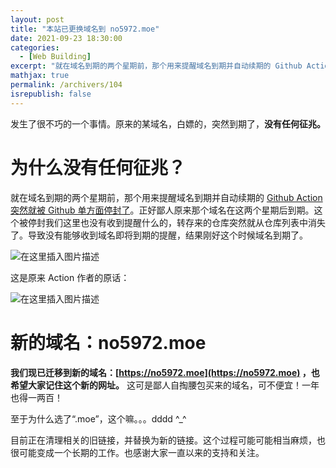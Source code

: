```yaml
---
layout: post
title: "本站已更换域名到 no5972.moe"
date: 2021-09-23 18:30:00
categories: 
  - [Web Building]
excerpt: "就在域名到期的两个星期前，那个用来提醒域名到期并自动续期的 Github Action 突然就被 Github 单方面停封了。正好鄙人原来那个域名在这两个星期后到期。这个被停封我们这里也没有收到提醒什么的，转存来的仓库突然就从仓库列表中消失了。导致没有能够收到域名即将到期的提醒，结果刚好这个时候域名到期了。"
mathjax: true
permalink: /archivers/104
isrepublish: false
---
```


发生了很不巧的一个事情。原来的某域名，白嫖的，突然到期了，**没有任何征兆。**

# 为什么没有任何征兆？

就在域名到期的两个星期前，那个用来提醒域名到期并自动续期的 [Github Action 突然就被 Github 单方面停封了](https://github.com/luolongfei/next-freenom#%E6%B3%A8%E6%84%8F%E7%94%B1%E4%BA%8E%E6%88%91%E5%89%8D%E4%BB%93%E5%BA%93-httpsgithubcomluolongfeifreenom-%E4%B8%8D%E6%98%8E%E5%8E%9F%E5%9B%A0%E8%A2%AB%E5%B0%81%E4%BC%B0%E8%AE%A1%E6%98%AF%E4%B8%8E%E6%97%A9%E5%89%8D%E7%9A%84-github-action-%E4%BA%8B%E4%BB%B6%E6%9C%89%E5%85%B3%E6%95%85%E5%B0%86%E5%8E%9F%E9%A1%B9%E7%9B%AE%E8%BF%81%E7%A7%BB%E8%87%B3%E6%AD%A4%E6%8E%A5%E4%B8%8B%E6%9D%A5%E7%9A%84%E5%BC%80%E5%8F%91%E4%B8%8E%E7%BB%B4%E6%8A%A4%E5%B0%86%E5%9C%A8%E6%AD%A4%E4%BB%93%E5%BA%93%E8%BF%9B%E8%A1%8Cdocker-%E4%BB%93%E5%BA%93-httpshubdockercomrluolongfeifreenom-%E4%B8%8D%E5%8F%97%E5%BD%B1%E5%93%8D%E6%8E%A8%E8%8D%90%E9%80%9A%E8%BF%87-docker-%E9%83%A8%E7%BD%B2%E6%88%96%E8%80%85%E5%8F%82%E8%80%83%E4%B8%8B%E6%96%B9%E6%96%87%E6%A1%A3%E7%9B%B4%E6%8E%A5%E6%90%AC%E8%BF%90%E5%88%B0%E8%85%BE%E8%AE%AF%E4%BA%91%E5%87%BD%E6%95%B0%E9%83%A8%E7%BD%B2%E6%9C%AC%E9%A1%B9%E7%9B%AE%E4%BE%9D%E7%84%B6%E9%95%BF%E6%9C%9F%E7%BB%B4%E6%8A%A4)。正好鄙人原来那个域名在这两个星期后到期。这个被停封我们这里也没有收到提醒什么的，转存来的仓库突然就从仓库列表中消失了。导致没有能够收到域名即将到期的提醒，结果刚好这个时候域名到期了。

![在这里插入图片描述](https://img-blog.csdnimg.cn/1ac4508bcaf94ca99d781fd6f7c28c34.png)

这是原来 Action 作者的原话：

![在这里插入图片描述](https://img-blog.csdnimg.cn/a33d18ac2eaf449c93afffd4d06b8c79.png)

# 新的域名：no5972.moe

**我们现已迁移到新的域名：[https://no5972.moe](https://no5972.moe) ，也希望大家记住这个新的网址。** 这可是鄙人自掏腰包买来的域名，可不便宜！一年也得一两百！

至于为什么选了“.moe”，这个嘛。。。dddd \^_\^

目前正在清理相关的旧链接，并替换为新的链接。这个过程可能可能相当麻烦，也很可能变成一个长期的工作。也感谢大家一直以来的支持和关注。